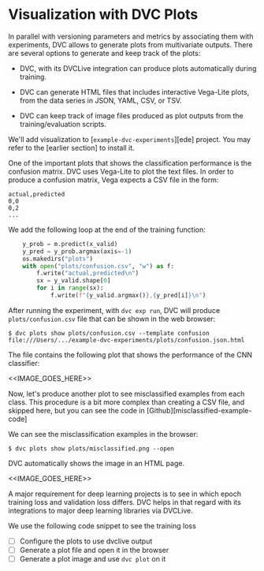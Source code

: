 # Visualization with DVC Plots

In parallel with versioning parameters and metrics by associating them with
experiments, DVC allows to generate plots from multivariate outputs. There are
several options to generate and keep track of the plots:

- DVC, with its DVCLive integration can produce plots automatically during
  training.

- DVC can generate HTML files that includes interactive Vega-Lite plots, from
  the data series in JSON, YAML, CSV, or TSV.

- DVC can keep track of image files produced as plot outputs from the
  training/evaluation scripts.

We'll add visualization to [`example-dvc-experiments`][ede] project. You may
refer to the [earlier section] to install it.

One of the important plots that shows the classification performance is the
confusion matrix. DVC uses Vega-Lite to plot the text files. In order to produce
a confusion matrix, Vega expects a CSV file in the form:

```csv
actual,predicted
0,0
0,2
...
```

We add the following loop at the end of the training function:

```python
    y_prob = m.predict(x_valid)
    y_pred = y_prob.argmax(axis=-1)
    os.makedirs("plots")
    with open("plots/confusion.csv", "w") as f:
        f.write("actual,predicted\n")
        sx = y_valid.shape[0]
        for i in range(sx):
            f.write(f"{y_valid.argmax()},{y_pred[i]}\n")
```

After running the experiment, with `dvc exp run`, DVC will produce
`plots/confusion.csv` file that can be shown in the web browser:

```dvc
$ dvc plots show plots/confusion.csv --template confusion
file:///Users/.../example-dvc-experiments/plots/confusion.json.html
```

The file contains the following plot that shows the performance of the CNN
classifier:

<<IMAGE_GOES_HERE>>

Now, let's produce another plot to see misclassified examples from each class.
This procedure is a bit more complex than creating a CSV file, and skipped here,
but you can see the code in [Github][misclassified-example-code]

We can see the misclassification examples in the browser:

```dvc
$ dvc plots show plots/misclassified.png --open
```

DVC automatically shows the image in an HTML page.

<<IMAGE_GOES_HERE>>

A major requirement for deep learning projects is to see in which epoch training
loss and validation loss differs. DVC helps in that regard with its integrations
to major deep learning libraries via DVCLive.

We use the following code snippet to see the training loss 


- [ ] Configure the plots to use dvclive output
- [ ] Generate a plot file and open it in the browser
- [ ] Generate a plot image and use `dvc plot` on it
